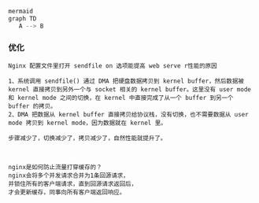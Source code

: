 ```rust
mermaid
graph TD
   A --> B
```


### 优化
    Nginx 配置文件里打开 sendfile on 选项能提高 web serve r性能的原因
    
    1、系统调用 sendfile() 通过 DMA 把硬盘数据拷贝到 kernel buffer，然后数据被 kernel 直接拷贝到另外一个与 socket 相关的 kernel buffer。这里没有 user mode 和 kernel mode 之间的切换，在 kernel 中直接完成了从一个 buffer 到另一个 buffer 的拷贝。
    2、DMA 把数据从 kernel buffer 直接拷贝给协议栈，没有切换，也不需要数据从 user mode 拷贝到 kernel mode，因为数据就在 kernel 里。
    
    步骤减少了，切换减少了，拷贝减少了，自然性能就提升了。



    nginx是如何防止流量打穿缓存的？
    nginx会将多个并发请求合并为1条回源请求，
    并锁住所有的客户端请求，直到回源请求返回后，
    才会更新缓存，同事向所有客户端返回响应。




    